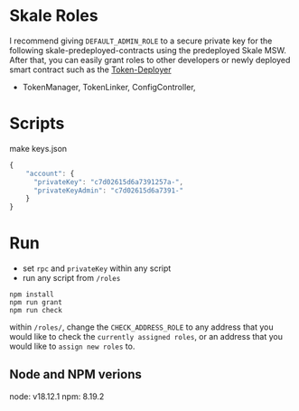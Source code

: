 # Skale Roles
I recommend giving `DEFAULT_ADMIN_ROLE` to a secure private key for the following skale-predeployed-contracts using the predeployed Skale MSW. After that, you can easily grant roles to other developers or newly deployed smart contract such as the [Token-Deployer](https://github.com/RubyAquaMarine)
- TokenManager, TokenLinker, ConfigController, 



# Scripts
make keys.json
```javascript
{
    "account": {
      "privateKey": "c7d02615d6a7391257a-",
      "privateKeyAdmin": "c7d02615d6a7391-"
    }
}
```

# Run

- set ```rpc``` and ```privateKey``` within any script
- run any script from ```/roles``` 

```shell
npm install
npm run grant
npm run check

```

 within  `/roles/`, change the `CHECK_ADDRESS_ROLE` to any address that you would like to check the `currently assigned roles`, or an address that you would like to `assign new roles` to. 


## Node and NPM verions
node: v18.12.1
npm: 8.19.2

